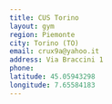 ```yaml
---
title: CUS Torino
layout: gym
region: Piemonte
city: Torino (TO)
email: crux9a@yahoo.it
address: Via Braccini 1
phone: 
latitude: 45.05943298
longitude: 7.65584183
---
```


